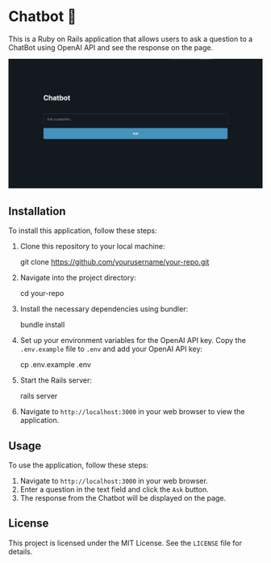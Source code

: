 # Chatbot 🤖

This is a Ruby on Rails application that allows users to ask a question to a ChatBot using OpenAI API and see the response on the page.

![MyImage](app/assets/images/chatbot.png)

## Installation

To install this application, follow these steps:

1. Clone this repository to your local machine:

   git clone https://github.com/yourusername/your-repo.git

2. Navigate into the project directory:

   cd your-repo

3. Install the necessary dependencies using bundler:

   bundle install

4. Set up your environment variables for the OpenAI API key. Copy the `.env.example` file to `.env` and add your OpenAI API key:

   cp .env.example .env

5. Start the Rails server:

   rails server

6. Navigate to `http://localhost:3000` in your web browser to view the application.

## Usage

To use the application, follow these steps:

1. Navigate to `http://localhost:3000` in your web browser.
2. Enter a question in the text field and click the `Ask` button.
3. The response from the Chatbot will be displayed on the page.

## License

This project is licensed under the MIT License. See the `LICENSE` file for details.
